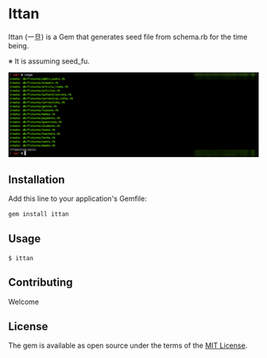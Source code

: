 # Ittan

Ittan (一旦) is a Gem that generates seed file from schema.rb for the time being.

※ It is assuming seed_fu.

![instruction](screenshot.png)

## Installation

Add this line to your application's Gemfile:

```ruby
gem install ittan
```

## Usage

```
$ ittan
```

## Contributing

Welcome

## License

The gem is available as open source under the terms of the [MIT License](http://opensource.org/licenses/MIT).

